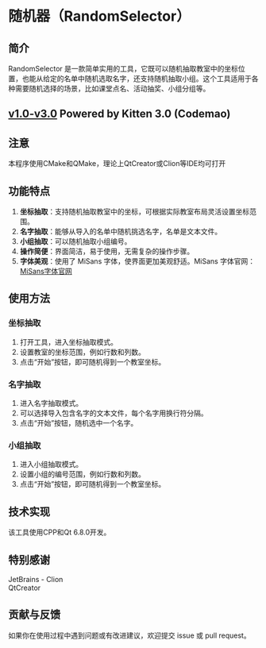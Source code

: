 # 随机器（RandomSelector）

## 简介
RandomSelector 是一款简单实用的工具，它既可以随机抽取教室中的坐标位置，也能从给定的名单中随机选取名字，还支持随机抽取小组。这个工具适用于各种需要随机选择的场景，比如课堂点名、活动抽奖、小组分组等。

## [v1.0-v3.0](https://gitee.com/mczs/coordinate-point-selector)  Powered by Kitten 3.0 (Codemao)

## 注意
本程序使用CMake和QMake，理论上QtCreator或Clion等IDE均可打开

## 功能特点
1. **坐标抽取**：支持随机抽取教室中的坐标，可根据实际教室布局灵活设置坐标范围。
2. **名字抽取**：能够从导入的名单中随机挑选名字，名单是文本文件。
3. **小组抽取**：可以随机抽取小组编号。
4. **操作简便**：界面简洁，易于使用，无需复杂的操作步骤。
5. **字体美观**：使用了 MiSans 字体，使界面更加美观舒适。MiSans 字体官网：[MiSans字体官网](https://hyperos.mi.com/font/zh/)

## 使用方法
### 坐标抽取
1. 打开工具，进入坐标抽取模式。
2. 设置教室的坐标范围，例如行数和列数。
3. 点击“开始”按钮，即可随机得到一个教室坐标。

### 名字抽取
1. 进入名字抽取模式。
2. 可以选择导入包含名字的文本文件，每个名字用换行符分隔。
3. 点击“开始”按钮，随机选中一个名字。

### 小组抽取
1. 进入小组抽取模式。
2. 设置小组的编号范围，例如行数和列数。
3. 点击“开始”按钮，即可随机得到一个教室坐标。

## 技术实现
该工具使用CPP和Qt 6.8.0开发。

## 特别感谢
JetBrains - Clion  
QtCreator

## 贡献与反馈
如果你在使用过程中遇到问题或有改进建议，欢迎提交 issue 或 pull request。
